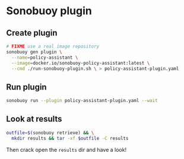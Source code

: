 # Sonobuoy plugin

## Create plugin

```bash
# FIXME use a real image repository
sonobuoy gen plugin \
  --name=policy-assistant \
  --image=docker.io/sonobuoy-policy-assistant:latest \
  --cmd ./run-sonobuoy-plugin.sh \ > policy-assistant-plugin.yaml
```

## Run plugin

```bash
sonobuoy run --plugin policy-assistant-plugin.yaml --wait
```

## Look at results

```bash
outfile=$(sonobuoy retrieve) && \
  mkdir results && tar -xf $outfile -C results
```

Then crack open the `results` dir and have a look!
